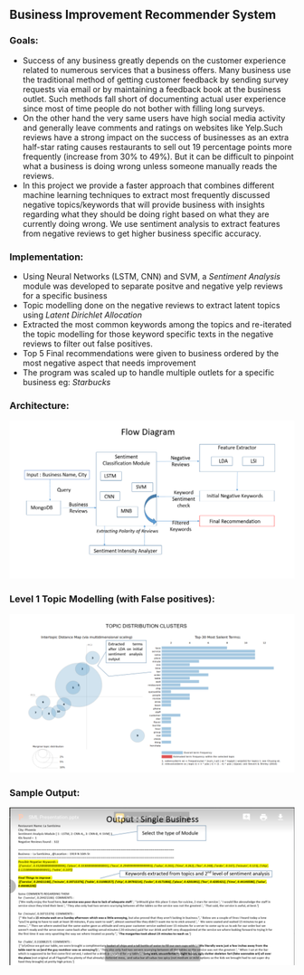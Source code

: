 ## [](#header-1)Business Improvement Recommender System

### [](#header-3) Goals:
*   Success of any business greatly depends on the customer experience related to numerous services that a business offers. Many business use the traditional method of getting customer feedback by sending survey requests via email or by maintaining a feedback book at the business outlet. Such methods fall short of documenting actual user experience since most of time people do not bother with filling long surveys. 
*   On the other hand the very same users have high social media activity and generally leave comments and ratings on websites like Yelp.Such reviews have a strong impact on the success of businesses as an extra half-star rating causes restaurants to sell out 19 percentage points more frequently (increase from 30% to 49%). But it can be difficult to pinpoint what a business is doing wrong unless someone manually reads the reviews. 
*   In this project we provide a faster approach that combines different machine learning techniques to extract most frequently discussed negative topics/keywords that will provide business with insights regarding what they should be doing right based on what they are currently doing wrong. We use sentiment analysis to extract features from negative reviews to get higher business specific accuracy.

### [](#header-3) Implementation:
*   Using Neural Networks (LSTM, CNN) and SVM, a _Sentiment Analysis_ module was developed to separate positve and negative yelp reviews for a specific business
*   Topic modelling done on the negative reviews to extract latent topics using _Latent Dirichlet Allocation_
*   Extracted the most common keywords among the topics and re-iterated the topic modelling for those keyword specific texts in the negative reviews to filter out false positives.
*   Top 5 Final recommendations were given to business ordered by the most negative aspect that needs improvement 
*   The program was scaled up to handle multiple outlets for a specific business eg: _Starbucks_

### [](#header-3) Architecture:

!["Implementation Architecture"](https://github.com/jadhavhninad/Business_Improvement_Recommender_System/blob/master/assets/images/fd.png)

### [](#header-3) Level 1 Topic Modelling (with False positives):

!["Topic Modelling"](https://github.com/jadhavhninad/Business_Improvement_Recommender_System/blob/master/assets/images/itm.png)

### [](#header-3) Sample Output:

!["Ouput"](https://github.com/jadhavhninad/Business_Improvement_Recommender_System/blob/master/assets/images/Sample_output.png)

<br><br>
